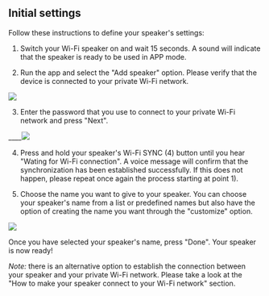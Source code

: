 ## Initial settings

Follow these instructions to define your speaker's settings:

1) Switch your Wi-Fi speaker on and wait 15 seconds. A sound will indicate that the speaker is ready to be used in APP mode.

2) Run the app and select the "Add speaker" option. Please verify that the device is connected to your private Wi-Fi network.

![](http://static.energysistem.com/images/manuals/42677/56e8357bd5bac.jpg)

3) Enter the password that you use to connect to your private Wi-Fi network and press "Next".

____![](http://static.energysistem.com/images/manuals/42677/56e837d92cb37.jpg)

4) Press and hold your speaker's Wi-Fi SYNC (4) button until you hear "Wating for Wi-Fi connection". A voice message will confirm that the synchronization has been established successfully. If this does not happen, please repeat once again the process starting at point 1). 

5) Choose the name you want to give to your speaker. You can choose your speaker's name from a list or predefined names but  also have the option of creating the name you want through the "customize" option. 

![](http://static.energysistem.com/images/manuals/42677/56e83881d0b19.jpg)

Once you have selected your speaker's name, press "Done". Your speaker is now ready!

*Note:* there is an alternative option to establish the connection between your speaker and your private Wi-Fi network. Please take a look at the "How to make your speaker connect to your Wi-Fi network" section.
